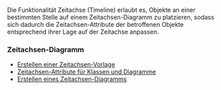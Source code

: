 

Die Funktionalität Zeitachse (Timeline) erlaubt es, Objekte an einer
bestimmten Stelle auf einem Zeitachsen-Diagramm zu platzieren, sodass
sich dadurch die Zeitachsen-Attribute der betroffenen Objekte
entsprechend ihrer Lage auf der Zeitachse anpassen.

### Zeitachsen-Diagramm

-   [Erstellen einer Zeitachsen-Vorlage](erstellen-einer-zeitachsen-vorlage)
-   [Zeitachsen-Attribute für Klassen und Diagramme](zeitachsen-attribute-für-klassen-und-diagramme)
-   [Erstellen eines Zeitachsen-Diagramms](erstellen-eines-zeitachsen-diagramms)
